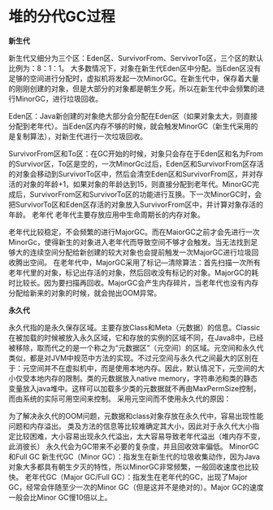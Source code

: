 # 堆的分代GC过程

**新生代** 

新生代又细分为三个区：Eden区、SurvivorFrom、ServivorTo区，三个区的默认比例为：8：1：1。 大多数情况下，对象在新生代Eden区中分配。当Eden区没有足够的空间进行分配时，虚拟机将发起一次MinorGC。在新生代中，保存着大量的刚刚创建的对象，但是大部分的对象都是朝生夕死，所以在新生代中会频繁的进行MinorGC，进行垃圾回收。

Eden区：Java新创建的对象绝大部分会分配在Eden区（如果对象太大，则直接分配到老年代）。当Eden区内存不够的时候，就会触发MinorGC（新生代采用的是复制算法），对新生代进行一次垃圾回收。 

SurvivorFrom区和To区：在GC开始的时候，对象只会存在于Eden区和名为From的Survivor区，To区是空的，一次MinorGc过后，Eden区和SurvivorFrom区存活的对象会移动到SurvivorTo区中，然后会清空Eden区和SurvivorFrom区，并对存活的对象的年龄+1，如果对象的年龄达到15，则直接分配到老年代。MinorGC完成后，SurvivorFrom区和SurvivorTo区的功能进行互换。下一次MinorGC时，会把SurvivorTo区和Eden区存活的对象放入SurvivorFrom区中，并计算对象存活的年龄。 老年代 老年代主要存放应用中生命周期长的内存对象。

老年代比较稳定，不会频繁的进行MajorGC。而在MaiorGC之前才会先进行一次MinorGc，使得新生的对象进入老年代而导致空间不够才会触发。当无法找到足够大的连续空间分配给新创建的较大对象也会提前触发一次MajorGC进行垃圾回收腾出空间。 在老年代中，MajorGC采用了标记—清除算法：首先扫描一次所有老年代里的对象，标记出存活的对象，然后回收没有标记的对象。MajorGC的耗时比较长。因为要扫描再回收。MajorGC会产生内存碎片，当老年代也没有内存分配给新来的对象的时候，就会抛出OOM异常。

**永久代**

 永久代指的是永久保存区域。主要存放Class和Meta（元数据）的信息。Classic在被加载的时候被放入永久区域，它和存放的实例的区域不同，在Java8中，已经被移除，取而代之的是一个称之为“元数据区”（元空间）的区域。元空间和永久代类似，都是对JVM中规范中方法的实现。不过元空间与永久代之间最大的区别在于：元空间并不在虚拟机中，而是使用本地内存。因此，默认情况下，元空间的大小仅受本地内存的限制。类的元数据放入native memory，字符串池和类的静态变量放入java堆中。这样可以加载多少类的元数据就不再由MaxPermSize控制，而由系统的实际可用空间来控制。 采用元空间而不使用永久代的原因：

为了解决永久代的OOM问题，元数据和class对象存放在永久代中，容易出现性能问题和内存溢出。 类及方法的信息等比较难确定其大小，因此对于永久代大小指定比较困难，大小容易出现永久代溢出，太大容易导致老年代溢出（堆内存不变，此消彼长） 永久代会为GC带来不必要的复杂度，并且回收效率偏低。 MinorGC和Full GC 新生代GC（Minor GC）：指发生在新生代的垃圾收集动作，因为Java对象大多都具有朝生夕灭的特性，所以MinorGC非常频繁，一般回收速度也比较快。 老年代GC（Major GC/Full GC）：指发生在老年代的GC，出现了Major GC，经常会伴随至少一次的Minor GC（但是这并不是绝对的）。Major GC的速度一般会比Minor GC慢10倍以上。